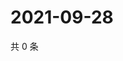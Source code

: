 # 2021-09-28

共 0 条

<!-- BEGIN -->
<!-- 最后更新时间 Tue Sep 28 2021 15:17:45 GMT+0800 (China Standard Time) -->

<!-- END -->
